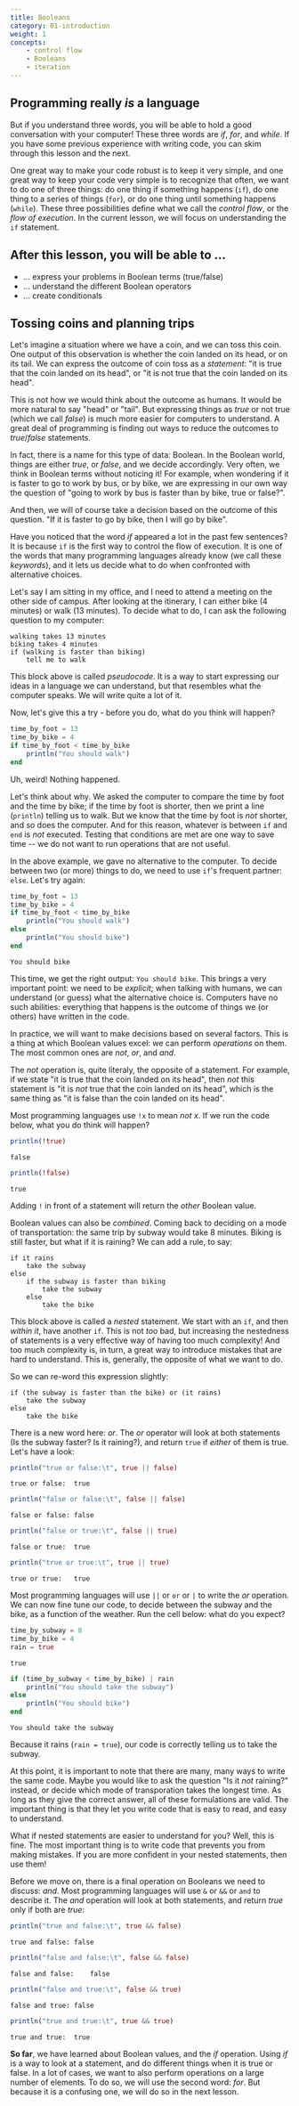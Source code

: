 ```yaml
---
title: Booleans
category: 01-introduction
weight: 1
concepts:
    - control flow
    - Booleans
    - iteration
---
```


## Programming really *is* a language

But if you understand three words, you will be able to hold a good
conversation with your computer! These three words are *if*, *for*, and
*while*. If you have some previous experience with writing code, you can skim
through this lesson and the next.

One great way to make your code robust is to keep it very simple, and one
great way to keep your code very simple is to recognize that often, we want to
do one of three things: do one thing if something happens (`if`), do one thing
to a series of things (`for`), or do one thing until something happens
(`while`). These three possibilities define what we call the *control flow*,
or the *flow of execution*. In the current lesson, we will focus on
understanding the `if` statement.

## After this lesson, you will be able to ...

- ... express your problems in Boolean terms (true/false)
- ... understand the different Boolean operators
- ... create conditionals

## Tossing coins and planning trips

Let's imagine a situation where we have a coin, and we can toss this coin. One
output of this observation is whether the coin landed on its head, or on its
tail. We can express the outcome of coin toss as a *statement*: "it is true
that the coin landed on its head", or "it is not true that the coin landed on
its head".

This is not how we would think about the outcome as humans. It would be more
natural to say "head" or "tail". But expressing things as *true* or not true
(which we call *false*) is much more easier for computers to understand. A
great deal of programming is finding out ways to reduce the outcomes to
*true*/*false* statements.

In fact, there is a name for this type of data: Boolean. In the Boolean world,
things are either *true*, or *false*, and we decide accordingly. Very often,
we think in Boolean terms without noticing it! For example, when wondering if
it is faster to go to work by bus, or by bike, we are expressing in our own
way the question of "going to work by bus is faster than by bike, true or
false?".

And then, we will of course take a decision based on the outcome of this
question. "If it is faster to go by bike, then I will go by bike".

Have you noticed that the word *if* appeared a lot in the past few sentences?
It is because `if` is the first way to control the flow of execution. It is
one of the words that many programming languages already know (we call these
*keywords*), and it lets us decide what to do when confronted with alternative
choices.

Let's say I am sitting in my office, and I need to attend a meeting on the
other side of campus. After looking at the itinerary, I can either bike (4
minutes) or walk (13 minutes). To decide what to do, I can ask the following
question to my computer:

~~~
walking takes 13 minutes
biking takes 4 minutes
if (walking is faster than biking)
    tell me to walk
~~~

This block above is called *pseudocode*. It is a way to start expressing our
ideas in a language we can understand, but that resembles what the computer
speaks. We will write quite a lot of it.

Now, let's give this a try - before you do, what do you think will happen?

````julia
time_by_foot = 13
time_by_bike = 4
if time_by_foot < time_by_bike
    println("You should walk")
end
````

Uh, weird! Nothing happened.

Let's think about why. We asked the computer to compare the time by foot and
the time by bike; if the time by foot is shorter, then we print a line
(`println`) telling us to walk. But we know that the time by foot is *not*
shorter, and so does the computer. And for this reason, whatever is between
`if` and `end` is *not* executed. Testing that conditions are met are one way
to save time -- we do not want to run operations that are not useful.

In the above example, we gave no alternative to the computer. To decide
between two (or more) things to do, we need to use `if`'s frequent partner:
`else`. Let's try again:

````julia
time_by_foot = 13
time_by_bike = 4
if time_by_foot < time_by_bike
    println("You should walk")
else
    println("You should bike")
end
````

````
You should bike

````

This time, we get the right output: `You should bike`. This brings a very
important point: we need to be *explicit*; when talking with humans, we can
understand (or guess) what the alternative choice is. Computers have no such
abilities: everything that happens is the outcome of things we (or others)
have written in the code.

In practice, we will want to make decisions based on several factors. This is a
thing at which Boolean values excel: we can perform *operations* on them. The
most common ones are *not*, *or*, and *and*.

The *not* operation is, quite literaly, the opposite of a statement. For
example, if we state "it is true that the coin landed on its head", then *not*
this statement is "it is *not* true that the coin landed on its head", which
is the same thing as "it is false than the coin landed on its head".

Most programming languages use `!x` to mean *not x*. If we run the code below,
what you do think will happen?

````julia
println(!true)
````

````
false

````

````julia
println(!false)
````

````
true

````

Adding `!` in front of a statement will return the *other* Boolean value.

Boolean values can also be *combined*. Coming back to deciding on a mode of
transportation: the same trip by subway would take 8 minutes. Biking is still
faster, but what if it is raining? We can add a rule, to say:

~~~
if it rains
    take the subway
else
    if the subway is faster than biking
        take the subway
    else
        take the bike
~~~

This block above is called a *nested* statement. We start with an `if`, and
then *within it*, have another `if`. This is not *too* bad, but increasing the
nestedness of statements is a very effective way of having too much
complexity! And too much complexity is, in turn, a great way to introduce
mistakes that are hard to understand. This is, generally, the opposite of what
we want to do.

So we can re-word this expression slightly:

~~~
if (the subway is faster than the bike) or (it rains)
    take the subway
else
    take the bike
~~~

There is a new word here: *or*. The *or* operator will look at both statements
(Is the subway faster? Is it raining?), and return `true` if *either* of them
is true. Let's have a look:

````julia
println("true or false:\t", true || false)
````

````
true or false:	true

````

````julia
println("false or false:\t", false || false)
````

````
false or false:	false

````

````julia
println("false or true:\t", false || true)
````

````
false or true:	true

````

````julia
println("true or true:\t", true || true)
````

````
true or true:	true

````

Most programming languages will use `||` or `or` or `|` to write the *or*
operation. We can now fine tune our code, to decide between the subway and the
bike, as a function of the weather. Run the cell below: what do you expect?

````julia
time_by_subway = 8
time_by_bike = 4
rain = true
````

````
true
````

````julia
if (time_by_subway < time_by_bike) | rain
    println("You should take the subway")
else
    println("You should bike")
end
````

````
You should take the subway

````

Because it rains (`rain = true`), our code is correctly telling us to take the
subway.

At this point, it is important to note that there are many, many ways to write
the same code. Maybe you would like to ask the question "Is it *not* raining?"
instead, or decide which mode of transporation takes the longest time. As long
as they give the correct answer, all of these formulations are valid. The
important thing is that they let you write code that is easy to read, and easy
to understand.

What if nested statements are easier to understand for you? Well, this is
fine. The most important thing is to write code that prevents you from making
mistakes. If you are more confident in your nested statements, then use them!

Before we move on, there is a final operation on Booleans we need to discuss:
*and*. Most programming languages will use `&` or `&&` or `and` to describe
it. The *and* operation will look at both statements, and return *true* only
if both are *true*:

````julia
println("true and false:\t", true && false)
````

````
true and false:	false

````

````julia
println("false and false:\t", false && false)
````

````
false and false:	false

````

````julia
println("false and true:\t", false && true)
````

````
false and true:	false

````

````julia
println("true and true:\t", true && true)
````

````
true and true:	true

````

**So far**, we have learned about Boolean values, and the *if* operation.
Using *if* is a way to look at a statement, and do different things when it is
true or false. In a lot of cases, we want to also perform operations on a
large number of elements. To do so, we will use the second word: *for*. But
because it is a confusing one, we will do so in the next lesson.

